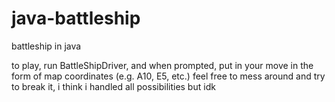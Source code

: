 # java-battleship
battleship in java

to play, run BattleShipDriver, and when prompted, put in your move in the form of map coordinates (e.g. A10, E5, etc.) 
feel free to mess around and try to break it, i think i handled all possibilities but idk
